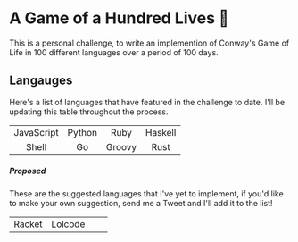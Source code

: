 # A Game of a Hundred Lives :100:

This is a personal challenge, to write an implemention of Conway's Game of Life
in 100 different languages over a period of 100 days.

## Langauges

Here's a list of languages that have featured in the challenge to date. I'll be
updating this table throughout the process.

|            |        |        |         |
| :--------: | :----: | :----: | :-----: |
| JavaScript | Python |  Ruby  | Haskell |
|   Shell    |   Go   | Groovy |  Rust   |

##### Proposed

These are the suggested languages that I've yet to implement, if you'd like to
make your own suggestion, send me a Tweet and I'll add it to the list!

|        |         |     |     |
| :----: | :-----: | :-: | :-: |
| Racket | Lolcode |     |     |
